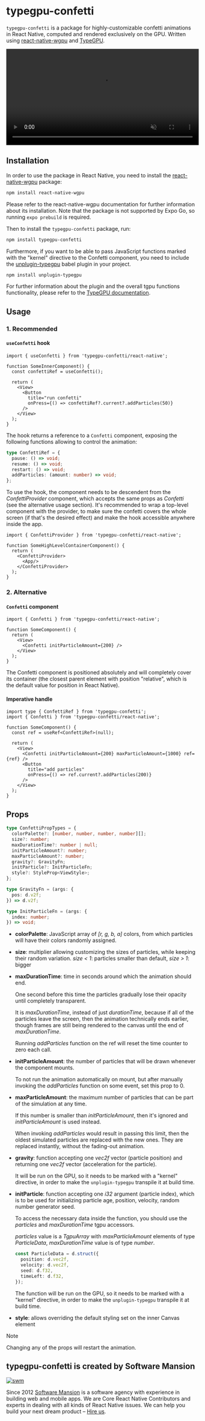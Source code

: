 # typegpu-confetti

`typegpu-confetti` is a package for highly-customizable confetti animations in React Native, computed and rendered exclusively on the GPU. Written using [react-native-wgpu](https://github.com/wcandillon/react-native-webgpu/) and [TypeGPU](https://github.com/software-mansion/TypeGPU).

<video width="512" autoplay muted loop playsinline src="https://github.com/user-attachments/assets/02c6fae6-3ffb-47ba-a204-4aacaa96f9b7"></video>


## Installation

In order to use the package in React Native, you need to install the [react-native-wgpu](https://github.com/wcandillon/react-native-webgpu/) package: 
```sh
npm install react-native-wgpu
```

Please refer to the react-native-wgpu documentation for further information about its installation. Note that the package is not supported by Expo Go, so running `expo prebuild` is required.

Then to install the `typegpu-confetti` package, run:
```sh
npm install typegpu-confetti
```

Furthermore, if you want to be able to pass JavaScript functions marked with the "kernel" directive to the Confetti component, you need to include the [unplugin-typegpu](https://www.npmjs.com/package/unplugin-typegpu) babel plugin in your project.

```sh
npm install unplugin-typegpu
```

For further information about the plugin and the overall tgpu functions functionality, please refer to the [TypeGPU documentation](https://docs.swmansion.com/TypeGPU/getting-started/).

## Usage

### 1. Recommended

#### `useConfetti` hook

```tsx
import { useConfetti } from 'typegpu-confetti/react-native';

function SomeInnerComponent() {
  const confettiRef = useConfetti();

  return (
    <View>
      <Button
        title="run confetti"
        onPress={() => confettiRef?.current?.addParticles(50)}
      />
    </View>
  );
}
```

The hook returns a reference to a `Confetti` component, exposing the following functions allowing to control the animation:

```ts
type ConfettiRef = {
  pause: () => void;
  resume: () => void;
  restart: () => void;
  addParticles: (amount: number) => void;
};
```

To use the hook, the component needs to be descendent from the *ConfettiProvider* component, which accepts the same props as *Confetti* (see the alternative usage section). It's recommended to wrap a top-level component with the provider, to make sure the confetti covers the whole screen (if that's the desired effect) and make the hook accessible anywhere inside the app.

```tsx
import { ConfettiProvider } from 'typegpu-confetti/react-native';

function SomeHighLevelContainerComponent() {
  return (
    <ConfettiProvider>
      <App/>
    </ConfettiProvider>
  );
}
```

### 2. Alternative

#### `Confetti` component

```tsx
import { Confetti } from 'typegpu-confetti/react-native';

function SomeComponent() {
  return (
    <View>
      <Confetti initParticleAmount={200} />
    </View>
  );
}
```

The Confetti component is positioned absolutely and will completely cover its container (the closest parent element with position "relative", which is the default value for position in React Native).


#### Imperative handle

```tsx
import type { ConfettiRef } from 'typegpu-confetti';
import { Confetti } from 'typegpu-confetti/react-native';

function SomeComponent() {
  const ref = useRef<ConfettiRef>(null);

  return (
    <View>
      <Confetti initParticleAmount={200} maxParticleAmount={1000} ref={ref} />
      <Button
        title="add particles"
        onPress={() => ref.current?.addParticles(200)}
      />
    </View>
  );
}
```

## Props

```ts
type ConfettiPropTypes = {
  colorPalette?: [number, number, number, number][];
  size?: number;
  maxDurationTime?: number | null;
  initParticleAmount?: number;
  maxParticleAmount?: number;
  gravity?: GravityFn;
  initParticle?: InitParticleFn;
  style?: StyleProp<ViewStyle>;
};

type GravityFn = (args: {
  pos: d.v2f;
}) => d.v2f;

type InitParticleFn = (args: {
  index: number;
}) => void;
```

* **colorPalette**: JavaScript array of *[r, g, b, a]* colors, from which particles will have their colors randomly assigned.

* **size**: multiplier allowing customizing the sizes of particles, while keeping their random variation. *size < 1*: particles smaller than default, *size > 1*: bigger

* **maxDurationTime**: time in seconds around which the animation should end. 
  
  One second before this time the particles gradually lose their opacity until completely transparent. 

  It is *maxDurationTime*, instead of just *durationTime*, because if all of the particles leave the screen, then the animation technically ends earlier, though frames are still being rendered to the canvas until the end of *maxDurationTime*. 
  
  Running *addParticles* function on the ref will reset the time counter to zero each call.

* **initParticleAmount**: the number of particles that will be drawn whenever the component mounts.
  
  To not run the animation automatically on mount, but after manually invoking the *addParticles* function on some event, set this prop to 0.

* **maxParticleAmount**: the maximum number of particles that can be part of the simulation at any time.

  If this number is smaller than *initParticleAmount*, then it's ignored and *initParticleAmount* is used instead.

  When invoking *addParticles* would result in passing this limit, then the oldest simulated particles are replaced with the new ones. They are replaced instantly, without the fading-out animation.

* **gravity**: function accepting one *vec2f* vector (particle position) and returning one *vec2f* vector (acceleration for the particle). 
  
  It will be run on the GPU, so it needs to be marked with a "kernel" directive, in order to make the `unplugin-typegpu` transpile it at build time.

* **initParticle**: function accepting one *i32* argument (particle index), which is to be used for initializing particle age, position, velocity, random number generator seed.

  To access the necessary data inside the function, you should use the *particles* and *maxDurationTime* tgpu accessors.

  *particles* value is a *TgpuArray* with *maxParticleAmount* elements of type *ParticleData*, *maxDurationTime* value is of type *number*.

  ```ts
  const ParticleData = d.struct({
    position: d.vec2f,
    velocity: d.vec2f,
    seed: d.f32,
    timeLeft: d.f32,
  });
  ```

  The function will be run on the GPU, so it needs to be marked with a "kernel" directive, in order to make the `unplugin-typegpu` transpile it at build time.

* **style**: allows overriding the default styling set on the inner Canvas element

>[!NOTE]
> Changing any of the props will restart the animation.

## typegpu-confetti is created by Software Mansion

[![swm](https://logo.swmansion.com/logo?color=white&variant=desktop&width=150&tag=typegpu-github 'Software Mansion')](https://swmansion.com)

Since 2012 [Software Mansion](https://swmansion.com) is a software agency with experience in building web and mobile apps. We are Core React Native Contributors and experts in dealing with all kinds of React Native issues. We can help you build your next dream product – [Hire us](https://swmansion.com/contact/projects?utm_source=typegpu&utm_medium=readme).
